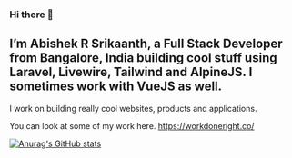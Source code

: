 ### Hi there 👋

## I’m Abishek R Srikaanth, a Full Stack Developer from Bangalore, India building cool stuff using Laravel, Livewire, Tailwind and AlpineJS. I sometimes work with VueJS as well.

I work on building really cool websites, products and applications.

You can look at some of my work here. https://workdoneright.co/

[![Anurag's GitHub stats](https://github-readme-stats.vercel.app/api?username=abishekrsrikaanth)](https://www.workdoneright.co)

<!--
**abishekrsrikaanth/abishekrsrikaanth** is a ✨ _special_ ✨ repository because its `README.md` (this file) appears on your GitHub profile.

Here are some ideas to get you started:

- 🔭 I’m currently working on ...
- 🌱 I’m currently learning ...
- 👯 I’m looking to collaborate on ...
- 🤔 I’m looking for help with ...
- 💬 Ask me about ...
- 📫 How to reach me: ...
- 😄 Pronouns: ...
- ⚡ Fun fact: ...
-->

